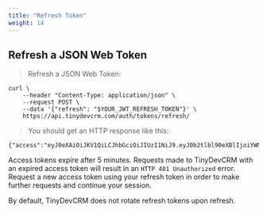 ```yaml
---
title: "Refresh Token"
weight: 14
---
```


## Refresh a JSON Web Token

> Refresh a JSON Web Token:

```shell
curl \
    --header "Content-Type: application/json" \
    --request POST \
    --data '{"refresh": "$YOUR_JWT_REFRESH_TOKEN"}' \
    https://api.tinydevcrm.com/auth/tokens/refresh/
```

> You should get an HTTP response like this:

```shell
{"access":"eyJ0eXAiOiJKV1QiLCJhbGciOiJIUzI1NiJ9.eyJ0b2tlbl90eXBlIjoiYWNjZXNzIiwiZXhwIjoxNTkxNzIyNDA5LCJqdGkiOiJhZjcxZTRjYmQxMjU0N2M2YjA2NGYzNWJkYjUwZGIyMyIsInVzZXJfaWQiOjF9.hPsU9jj8zimIkB3LBiMuzcGDNgHQFJ5DS6oK61Oc6E0","refresh":"eyJ0eXAiOiJKV1QiLCJhbGciOiJIUzI1NiJ9.eyJ0b2tlbl90eXBlIjoicmVmcmVzaCIsImV4cCI6MTU5MjkzMTcwOSwianRpIjoiNzJlNGZkOGE0NWIxNDRmYWEzOGQ0NTU0OTY0NjQwMzciLCJ1c2VyX2lkIjoxfQ.7lWBJTX9cAmEZMJx0XsLMkf4VDcpHIGeSoLy7UuHyck"}
```

Access tokens expire after 5 minutes. Requests made to TinyDevCRM with an
expired access token will result in an `HTTP 401 Unauthorized` error. Request a
new access token using your refresh token in order to make further requests and
continue your session.

By default, TinyDevCRM does not rotate refresh tokens upon refresh.
